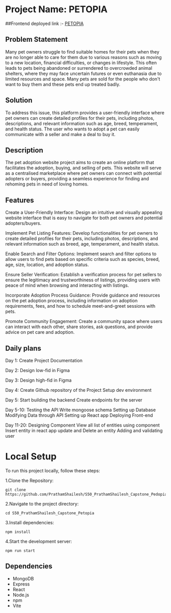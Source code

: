 # Project Name: PETOPIA

##Frontend deployed link :- [PETOPIA](https://pedopia.netlify.app/)
## Problem Statement
Many pet owners struggle to find suitable homes for their pets when they are no longer able to care for them due to various reasons such as moving to a new location, financial difficulties, or changes in lifestyle. This often leads to pets being abandoned or surrendered to overcrowded animal shelters, where they may face uncertain futures or even euthanasia due to limited resources and space.
Many pets are sold for the people who don't want to buy them and these pets end up treated badly.


## Solution 
To address this issue, this platform provides a user-friendly interface where pet owners can create detailed profiles for their pets, including photos, descriptions, and relevant information such as age, breed, temperament, and health status. The user who wants to adopt a pet can easily communicate with a seller and make a deal to buy it.

## Description
The pet adoption website project aims to create an online platform that facilitates the adoption, buying, and selling of pets. This website will serve as a centralised marketplace where pet owners can connect with potential adopters or buyers, providing a seamless experience for finding and rehoming pets in need of loving homes.

## Features
Create a User-Friendly Interface: Design an intuitive and visually appealing website interface that is easy to navigate for both pet owners and potential adopters/buyers.

Implement Pet Listing Features: Develop functionalities for pet owners to create detailed profiles for their pets, including photos, descriptions, and relevant information such as breed, age, temperament, and health status.

Enable Search and Filter Options: Implement search and filter options to allow users to find pets based on specific criteria such as species, breed, age, size, location, and adoption status.

Ensure Seller Verification: Establish a verification process for pet sellers to ensure the legitimacy and trustworthiness of listings, providing users with peace of mind when browsing and interacting with listings.

Incorporate Adoption Process Guidance: Provide guidance and resources on the pet adoption process, including information on adoption requirements, fees, and how to schedule meet-and-greet sessions with pets.

Promote Community Engagement: Create a community space where users can interact with each other, share stories, ask questions, and provide advice on pet care and adoption.


## Daily plans

Day 1:
Create Project Documentation

Day 2:
Design low-fid in Figma

Day 3:
Design high-fid in Figma

Day 4:
Create Github repository of the Project
Setup dev environment

Day 5:
Start building the backend
Create endpoints for the server

Day 5-10:
Testing the API
Write mongoose schema
Setting up Database
Modifying Data through API
Setting up React app
Deploying Front-end

Day 11-20:
Designing Component
View all list of entities using component
Insert entity in react app
update and Delete an entity
Adding and validating user

# Local Setup
To run this project locally, follow these steps:

1.Clone the Repository:
```
git clone https://github.com/PrathamShailesh/S50_PrathamShailesh_Capstone_Pedopia.git
```

2.Navigate to the project directory:
```
cd S50_PrathamShailesh_Capstone_Petopia
```

3.Install dependencies:
```
npm install
```

4.Start the development server:
```
npm run start
```

## Dependencies
- MongoDB
- Express
- React
- Node.js
- npm
- Vite
